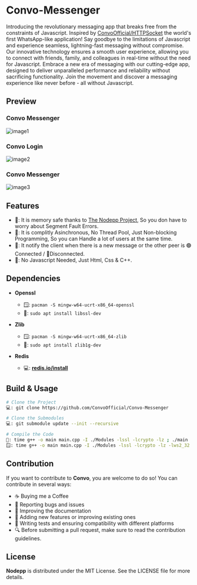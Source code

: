# Convo-Messenger

Introducing the revolutionary messaging app that breaks free from the constraints of Javascript. Inspired by [ConvoOfficial/HTTPSocket](https://github.com/ConvoOfficial/HTTPSocket) the world's first WhatsApp-like application! Say goodbye to the limitations of Javascript and experience seamless, lightning-fast messaging without compromise. Our innovative technology ensures a smooth user experience, allowing you to connect with friends, family, and colleagues in real-time without the need for Javascript. Embrace a new era of messaging with our cutting-edge app, designed to deliver unparalleled performance and reliability without sacrificing functionality. Join the movement and discover a messaging experience like never before - all without Javascript.

## Preview

### Convo Messenger
![image1](https://github.com/ConvoOfficial/Convo-Messenger/blob/main/Preview/image1.gif?raw=true)

### Convo Login
![image2](https://github.com/ConvoOfficial/Convo-Messenger/blob/main/Preview/image2.png?raw=true)

### Convo Messenger
![image3](https://github.com/ConvoOfficial/Convo-Messenger/blob/main/Preview/image3.png?raw=true)

## Features

- 📌: It is memory safe thanks to [The Nodepp Project](https://github.com/NodeppOficial/nodepp), So you don have to worry about Segment Fault Errors.
- 📌: It is complitly Asinchronous, No Thread Pool, Just Non-blocking Programming, So you can Handle a lot of users at the same time.
- 📌: It notify the client when there is a new message or the other peer is 🟢Connected / 🔴Disconnected.
- 📌: No Javascript Needed, Just Html, Css & C++.

## Dependencies
- **Openssl**
    - 🪟: `pacman -S mingw-w64-ucrt-x86_64-openssl`
    - 🐧: `sudo apt install libssl-dev`

- **Zlib**  
    - 🪟: `pacman -S mingw-w64-ucrt-x86_64-zlib`
    - 🐧: `sudo apt install zlib1g-dev`

- **Redis**
    - 💻: [**redis.io/install**](https://redis.io/docs/latest/operate/oss_and_stack/install/install-redis/)

## Build & Usage

```bash
# Clone the Project
💻: git clone https://github.com/ConvoOfficial/Convo-Messenger

# Clone the Submodules
💻: git submodule update --init --recursive

# Compile the Code
🐧: time g++ -o main main.cpp -I ./Modules -lssl -lcrypto -lz ; ./main
🪟: time g++ -o main main.cpp -I ./Modules -lssl -lcrypto -lz -lws2_32 ; ./main
```

## Contribution

If you want to contribute to **Convo**, you are welcome to do so! You can contribute in several ways:

- ☕ Buying me a Coffee
- 📢 Reporting bugs and issues
- 📝 Improving the documentation
- 📌 Adding new features or improving existing ones
- 🧪 Writing tests and ensuring compatibility with different platforms
- 🔍 Before submitting a pull request, make sure to read the contribution guidelines.

## License

**Nodepp** is distributed under the MIT License. See the LICENSE file for more details.
